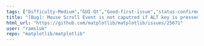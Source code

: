 ```yaml
---
tags: ["Difficulty-Medium","GUI-Qt","Good-first-issue","status-confirmed-bug"]
title: "[Bug]: Mouse Scroll Event is not caputred if ALT key is pressed"
html_url: "https://github.com/matplotlib/matplotlib/issues/25671"
user: "ramsluk"
repo: "matplotlib/matplotlib"
---
```


